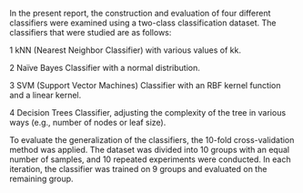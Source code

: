 In the present report, the construction and evaluation of four different classifiers were examined using a two-class classification dataset. The classifiers that were studied are as follows:

  1    kNN (Nearest Neighbor Classifier) with various values of kk.
  
  2    Naïve Bayes Classifier with a normal distribution.
  
  3    SVM (Support Vector Machines) Classifier with an RBF kernel function and a linear kernel.
  
  4    Decision Trees Classifier, adjusting the complexity of the tree in various ways (e.g., number of nodes or leaf size).

To evaluate the generalization of the classifiers, the 10-fold cross-validation method was applied. The dataset was divided into 10 groups with an equal number of samples, and 10 repeated experiments were conducted. In each iteration, the classifier was trained on 9 groups and evaluated on the remaining group.
